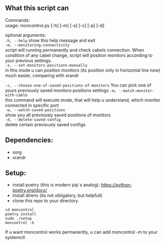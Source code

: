 ## What this script can 

Commands:  
usage: moncontrol.py [-h] [-m] [-s] [-c] [-p] [-d]

optional arguments:  
  ``` -h, --help ```            show this help message and exit  
  ```-m, --monitoring-connectivity```  
                        script will running permanently and check cabels connection. When condition of any cabel change, script will position monitors according to your previous settings.  
  ```-s, --set-monitors-positions-manually```  
                        in this mode u can position monitors (its position only in horizontal line now) much easier, comparing with xrandr  

  ```-c, --choose-one-of-saved-positions-of-monitors```
                        You can pick one of yours previously saved monitors positions settings
  ```-m, --match-monitor-with-cable```  
                        this command will execute mode, that will help u understand, which monitor connected in specific port  
  ```-w, --watch-saved-positions```  
                        show you all previously saved positions of monitors  
  ```-d, --delete-saved-config```  
                        delete certain previously saved configs  

## Dependencies:
- xorg
- xrandr

## Setup:
- install poetry (this is modern pip`s analog): https://python-poetry.org/docs/
- install direnv (its not obligatory, but helpfull)
- clone this repo to your directory
```
cd moncontrol
poetry install
sudo ./setup
moncontrol -h
```

If u want moncontrol works permanently, u can add moncontrol -m to your systemctl
